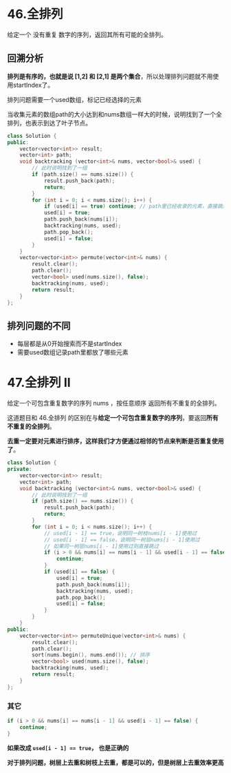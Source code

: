 # 46.全排列

给定一个 没有重复 数字的序列，返回其所有可能的全排列。

## 回溯分析

**排列是有序的，也就是说 [1,2] 和 [2,1] 是两个集合**，所以处理排列问题就不用使用startIndex了。

排列问题需要一个used数组，标记已经选择的元素

当收集元素的数组path的大小达到和nums数组一样大的时候，说明找到了一个全排列，也表示到达了叶子节点。

```c++
class Solution {
public:
    vector<vector<int>> result;
    vector<int> path;
    void backtracking (vector<int>& nums, vector<bool>& used) {
        // 此时说明找到了一组
        if (path.size() == nums.size()) {
            result.push_back(path);
            return;
        }
        for (int i = 0; i < nums.size(); i++) {
            if (used[i] == true) continue; // path里已经收录的元素，直接跳过
            used[i] = true;
            path.push_back(nums[i]);
            backtracking(nums, used);
            path.pop_back();
            used[i] = false;
        }
    }
    vector<vector<int>> permute(vector<int>& nums) {
        result.clear();
        path.clear();
        vector<bool> used(nums.size(), false);
        backtracking(nums, used);
        return result;
    }
};
```

## 排列问题的不同

- 每层都是从0开始搜索而不是startIndex
- 需要used数组记录path里都放了哪些元素

# 47.全排列 II

给定一个可包含重复数字的序列 nums ，按任意顺序 返回所有不重复的全排列。

这道题目和 46.全排列 的区别在与**给定一个可包含重复数字的序列**，要返回**所有不重复的全排列**。

**去重一定要对元素进行排序，这样我们才方便通过相邻的节点来判断是否重复使用了**。

```c++
class Solution {
private:
    vector<vector<int>> result;
    vector<int> path;
    void backtracking (vector<int>& nums, vector<bool>& used) {
        // 此时说明找到了一组
        if (path.size() == nums.size()) {
            result.push_back(path);
            return;
        }
        for (int i = 0; i < nums.size(); i++) {
            // used[i - 1] == true，说明同一树枝nums[i - 1]使用过
            // used[i - 1] == false，说明同一树层nums[i - 1]使用过
            // 如果同一树层nums[i - 1]使用过则直接跳过
            if (i > 0 && nums[i] == nums[i - 1] && used[i - 1] == false) {
                continue;
            }
            if (used[i] == false) {
                used[i] = true;
                path.push_back(nums[i]);
                backtracking(nums, used);
                path.pop_back();
                used[i] = false;
            }
        }
    }
public:
    vector<vector<int>> permuteUnique(vector<int>& nums) {
        result.clear();
        path.clear();
        sort(nums.begin(), nums.end()); // 排序
        vector<bool> used(nums.size(), false);
        backtracking(nums, used);
        return result;
    }
};

```

### 其它

```c++
if (i > 0 && nums[i] == nums[i - 1] && used[i - 1] == false) {
    continue;
}
```

**如果改成 `used[i - 1] == true`， 也是正确的**

**对于排列问题，树层上去重和树枝上去重，都是可以的，但是树层上去重效率更高**